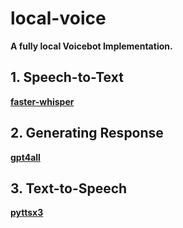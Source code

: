 # local-voice
**A fully local Voicebot Implementation.**

## 1. Speech-to-Text
**[faster-whisper](https://github.com/guillaumekln/faster-whisper)**

## 2. Generating Response
**[gpt4all](https://github.com/nomic-ai/gpt4all)**

## 3. Text-to-Speech
**[pyttsx3](https://github.com/nateshmbhat/pyttsx3)**